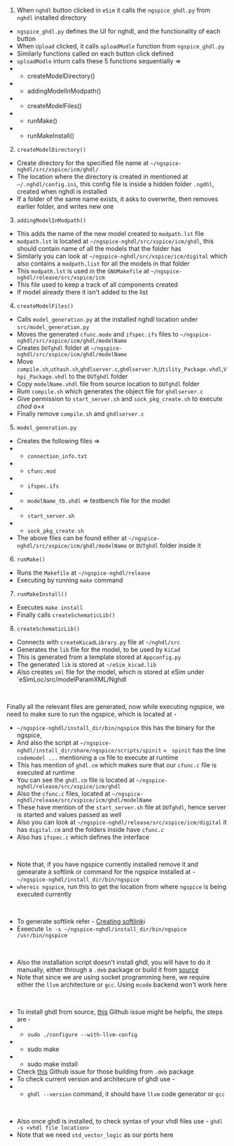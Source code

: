 1.  When `nghdl` button clicked in `eSim` it calls the `ngspice_ghdl.py` from `nghdl` installed directory
- `ngspice_ghdl.py` defines the UI for nghdl, and the functionality of each button
- When `Upload` clicked, it calls `uploadModle` function from `ngspice_ghdl.py`
- Similarly functions called on each button click defined
- `uploadModle` inturn calls these 5 functions sequentially =>
- - createModelDirectory()
- - addingModelInModpath()
- - createModelFiles()
- - runMake()
- - runMakeInstall()

2. `createModelDirectory()`
- Create directory for the specified file name at `~/ngspice-nghdl/src/xspice/icm/ghdl/`
- The location where the directory is created in mentioned at `~/.nghdl/config.ini`, this config file is inside a hidden folder `.ngdhl`, created when nghdl is installed
- If a folder of the same name exists, it asks to overwrite, then removes earlier folder, and writes new one

3. `addingModelInModpath()`
- This adds the name of the new model created to `modpath.lst` file
- `modpath.lst` is located at `~/ngspice-nghdl/src/xspice/icm/ghdl`, this should contain name of all the models that the folder has
- Similarly you can look at `~/ngspice-nghdl/src/xspice/icm/digital` which also contains a `modpath.list` for all the models in that folder
- This `modpath.lst` is used in the `GNUMakefile` at `~/ngspice-nghdl/release/src/xspice/icm`
- This file used to keep a track of all components created
- If model already there it isn't added to the list

4. `createModelFiles()`
- Calls `model_generation.py` at the installed nghdl location under `src/model_generation.py`
- Moves the generated `cfunc.mode` and `ifspec.ifs` files to `~/ngspice-nghdl/src/xspice/icm/ghdl/modelName`
- Creates  `DUTghdl` folder at `~/ngspice-nghdl/src/xspice/icm/ghdl/modelName`
- Move `compile.sh`,`uthash.sh`,`ghdlserver.c`,`ghdlserver.h`,`Utility_Package.vhdl`,`Vhpi_Package.vhdl` to the `DUTghdl` folder
- Copy `modelName.vhdl` file from source location to `DUTghdl` folder
- Rum `compile.sh` which generates the object file for `ghdlserver.c`
- Give permission to `start_server.sh` and `sock_pkg_create.sh` to execute _chod a+x_
- Finally remove `compile.sh` and `ghdlserver.c`

5. `model_generation.py`
- Creates the following files =>
- - `connection_info.txt`
- - `cfunc.mod`
- - `ifspec.ifs`
- - `modelName_tb.vhdl` => testbench file for the model
- - `start_server.sh`
- - `sock_pkg_create.sh`
- The above files can be found either at `~/ngspice-nghdl/src/xspice/icm/ghdl/modelName` or `DUTghdl` folder inside it

6. `runMake()`
- Runs the `Makefile` at `~/ngspice-nghdl/release`
- Executing by running `make` command

7. `runMakeInstall()`
- Executes `make install`
- Finally calls `createSchematicLib()`

8. `createSchematicLib()`
- Connects with `createKicadLibrary.py` file at `~/nghdl/src` 
- Generates the `lib` file for the model, to be used by `KiCad`
- This is generated from a template stored at  `Appconfig.py`
- The generated `lib` is stored at `~/eSim_kicad.lib`
- Also creates `xml` file for the model, which is stored at eSim under `eSimLoc/src/modelParamXML/Nghdl

<br/>

Finally all the relevant files are generated, now while executing ngspice, we need to make sure to run the ngspice, which is located at -
- `~/ngspice-nghdl/install_dir/bin/ngspice` this has the binary for the ngspice,
- And also the script at `~/ngspice-nghdl/install_dir/share/ngspice/scripts/spinit`
= ` spinit` has the line `codemodel ...` mentioning a `cm` file to execute at runtime
- This has mention of `ghdl.cm` which makes sure that our `cfunc.c` file is executed at runtime
- You can see the `ghdl.cm` file is located at `~/ngspice-nghdl/release/src/xspice/icm/ghdl`
- Also the `cfunc.c` files, located at `~/ngspice-nghdl/release/src/xspice/icm/ghdl/modelName`
- These have mention of the `start_server.sh` file at `DUTghdl`, hence server is started and values passed as well
- Also you can look at `~/ngspice-nghdl/release/src/xspice/icm/digital` it has `digital.cm` and the folders inside have `cfunc.c`
- Also has `ifspec.c` which defines the interface

<br/>

- Note that, if you have ngspice currently installed remove it and genearate a softlink or command for the ngspice installed at -
`~/ngspice-nghdl/install_dir/bin/ngspice`
- `whereis ngspice`, run this to get the location from where `ngspice` is being executed currently
<br/>

- To generate softlink refer - [Creating softlink](https://askubuntu.com/questions/56339/how-to-create-a-soft-or-symbolic-link)i
- Exeecute `ln -s ~/ngspice-nghdl/install_dir/bin/ngspice /usr/bin/ngspice`


<br/>

- Also the installation script doesn't install ghdl, you will have to do it manually, either through a `.deb` package or build it from [source](https://github.com/ghdl/ghdl)
- Note that since we are using socket programming here, we require either the `llvm` architecture or `gcc`. Using `mcode` backend won't work here

<br/>

- To install ghdl from source, [this](https://github.com/ghdl/ghdl/issues/550) Github issue might be helpfu, the steps are -
- - `sudo ./configure --with-llvm-config`
- - sudo make
- - sudo make install
- Check [this](https://github.com/ghdl/ghdl/issues/166) Github issue for those building from `.deb` package
- To check current version and architecure of ghdl use -
- - `ghdl --version` command, it should have `llvm` code generator or `gcc`
<br/>

- Also once ghdl is installed, to check syntax of your vhdl files use -
`ghdl -s <vhdl file location>`
- Note that we need `std_vector_logic` as our ports here
